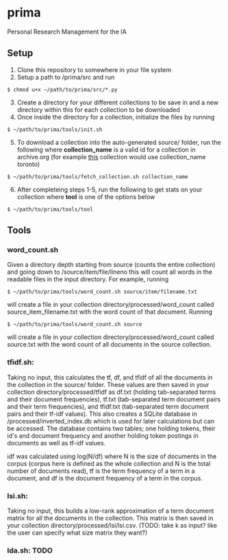 # prima
Personal Research Management for the IA

## Setup
1. Clone this repository to somewhere in your file system
2. Setup a path to /prima/src and run
  >
    $ chmod u+x ~/path/to/prima/src/*.py
3. Create a directory for your different collections to be save in and a new directory within this for each collection to be downloaded
4. Once inside the directory for a collection, initialize the files by running 
  >
    $ ~/path/to/prima/tools/init.sh
5. To download a collection into the auto-generated source/ folder, run the following where **collection_name** is a valid id for a collection in archive.org (for example [this](https://archive.org/details/toronto) collection would use collection_name toronto)
  >
    $ ~/path/to/prima/tools/fetch_collection.sh collection_name 

6. After completeing steps 1-5, run the following to get stats on your collection where **tool** is one of the options below
  >
    $ ~/path/to/prima/tools/tool 

## Tools

### word_count.sh
Given a directory depth starting from source (counts the entire collection) and going down to /source/item/file/lineno this will count all words in the readable files in the input directory. For example, running 
  >
    $ ~/path/to/prima/tools/word_count.sh source/item/filename.txt
will create a file in your collection directory/processed/word_count called source_item_filename.txt with the word count of that document. Running
  >
    $ ~/path/to/prima/tools/word_count.sh source
will create a file in your collection directory/processed/word_count called source.txt with the word count of all documents in the source collection.

### tfidf.sh: 
Taking no input, this calculates the tf, df, and tfidf of all the documents in the collection in the source/ folder. These values are then saved in your collection directory/processed/tfidf as df.txt (holding tab-separated terms and their document frequencies), tf.txt (tab-separated term document pairs and their term frequencies), and tfidf.txt (tab-separated term document pairs and their tf-idf values). This also creates a SQLite database in /processed/inverted_index.db which is used for later calculations but can be accessed. The database contains two tables; one holding tokens, their id's and document frequency and another holding token postings in documents as well as tf-idf values.

idf was calculated using log(N/df) where N is the size of documents in the corpus (corpus here is defined as the whole collection and N is the total number of documents read), tf is the term frequency of a term in a document, and df is the document frequency of a term in the corpus.

### lsi.sh: 
Taking no input, this builds a low-rank approximation of a term document matrix for all the documents in the collection. This matrix is then saved in your collection  directory/processed/lsi/lsi.csv. (TODO: take k as input? like the user can specify what size matrix they want?)

### lda.sh: TODO
